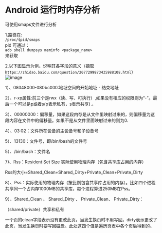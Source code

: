 Android 运行时内存分析
==========================
可使用smaps文件进行分析<br>

1.路径在:<br>
`/proc/$pid/smaps`<br>
pid 可通过：<br>
`adb shell dumpsys meminfo <package_name>`<br>
 来获取<br>
 
2.以下图显示为例，说明其各字段的意义（摘取`https://zhidao.baidu.com/question/2077299873435988108.html`）<br>
![image](https://github.com/Cloud-lys/Android--analysis-of-run-time-memory-ratio/blob/master/draw/smps.jpg)<br>

1）、08048000-080bc000:地址空间的开始地址 - 结束地址 <br>

2）、r-xp属性:前三个是rwx（读、写、可执行）,如果没有相应的权限则为“-”。最后一个可以是p或者s(p表示私有，s表示共享) 。<br>

3）、00000000：偏移量，如果这段内存是从文件里映射过来的，则偏移量为这段内容在文件中的偏移量。如果不是从文件里面映射过来的则为0. <br>

4）、03:02：文件所在设备的主设备号和子设备号<br>

5）、13130：文件号，即/bin/bash的文件号<br>

5）、/bin/bash：文件名<br>

7)、Rss：Resident Set Size 实际使用物理内存（包含共享库占用的内存） <br>

Rss的大小=Shared_Clean+Shared_Dirty+Private_Clean+Private_Dirty <br>

8）、Pss：实际使用的物理内存（按比例包含共享库占用的内存）。比如四个进程共享同一个占内存1000MB的共享库，每个进程算进250MB在Pss。 <br>

9）、Shared_Clean 、 Shared_Dirty 、 Private_Clean、 Private_Dirty：<br>

（shared/private）共享和私有 <br>

一个页的clean字段表示没有更改此页，当发生换页时不用写回。dirty表示更改了此页，当发生换页时要写回磁盘。此处这四个值是遍历页表中各个页后得到的。 <br>
